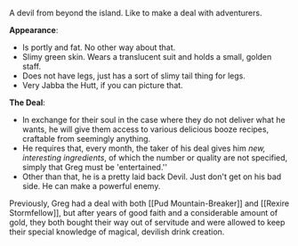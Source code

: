 A devil from beyond the island. Like to make a deal with adventurers. 

**Appearance**:
-  Is portly and fat. No other way about that.
-  Slimy green skin. Wears a translucent suit and holds a small, golden staff. 
-  Does not have legs, just has a sort of slimy tail thing for legs. 
-  Very Jabba the Hutt, if you can picture that. 

**The Deal**:
-  In exchange for their soul in the case where they do not deliver what he wants, he will give them access to various delicious booze recipes, craftable from seemingly anything. 
-  He requires that, every month, the taker of his deal gives him *new, interesting ingredients*, of which the number or quality are not specified, simply that Greg must be 'entertained.''
-  Other than that, he is a pretty laid back Devil. Just don't get on his bad side. He can make a powerful enemy.

Previously, Greg had a deal with both [[Pud Mountain-Breaker]] and [[Rexire Stormfellow]], but after years of good faith and a considerable amount of gold, they both bought their way out of servitude and were allowed to keep their special knowledge of magical, devilish drink creation. 